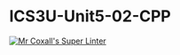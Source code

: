 # ICS3U-Unit5-02-CPP

[![Mr Coxall's Super Linter](https://github.com/Kyanh-Pham/ICS3U-Unit5-02-CPP/workflows/Mr%20Coxall's%20Super%20Linter/badge.svg)](https://github.com/Kyanh-Pham/ICS3U-Unit5-02-CPP/actions/)
